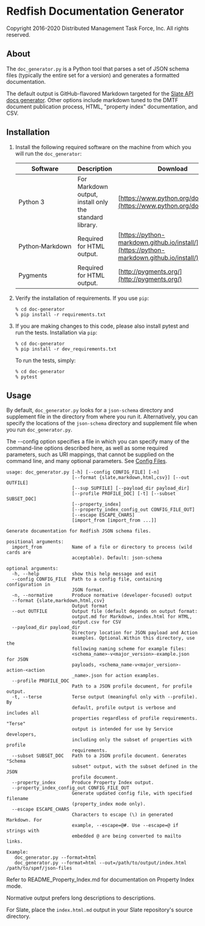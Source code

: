 # Redfish Documentation Generator

Copyright 2016-2020 Distributed Management Task Force, Inc. All rights reserved.

## About

The `doc_generator.py` is a Python tool that parses a set of JSON schema files (typically the entire set for a version) and generates a formatted documentation.

The default output is GitHub-flavored Markdown targeted for the [Slate API docs generator](https://github.com/tripit/slate). Other options include markdown tuned to the DMTF document publication process, HTML, "property index" documentation, and CSV.


## Installation

1. Install the following required software on the machine from which you will run the `doc_generator`:

    | Software | Description | Download |
    |----------|-------------|----------|
    | Python 3 | For Markdown output, install only the standard library. | [https://www.python.org/downloads/](https://www.python.org/downloads/) |
    | Python&#8209;Markdown | Required for HTML output. | [https://python-markdown.github.io/install/](https://python-markdown.github.io/install/) |
    | Pygments | Required for HTML output. | [http://pygments.org/](http://pygments.org/) |

1. Verify the installation of requirements. If you use `pip`:

    ```
    % cd doc-generator
    % pip install -r requirements.txt
    ```

1. If you are making changes to this code, please also install pytest and run the tests. Installation via `pip`:

    ```
    % cd doc-generator
    % pip install -r dev_requirements.txt
    ```

    To run the tests, simply:

    ```
    % cd doc-generator
    % pytest
    ```

## Usage

By default, `doc_generator.py` looks for a `json-schema` directory and
supplement file in the directory from where you run it. Alternatively,
you can specify the locations of the `json-schema` directory and
supplement file when you run `doc_generator.py`.

The --config option specifies a file in which you can specify many of the command-line
options described here, as well as some required parameters, such as URI mappings, that
cannot be supplied on the command line, and many optional parameters. See
[Config Files](README_config_files.md).

```
usage: doc_generator.py [-h] [--config CONFIG_FILE] [-n]
                        [--format {slate,markdown,html,csv}] [--out OUTFILE]
                        [--sup SUPFILE] [--payload_dir payload_dir]
                        [--profile PROFILE_DOC] [-t] [--subset SUBSET_DOC]
                        [--property_index]
                        [--property_index_config_out CONFIG_FILE_OUT]
                        [--escape ESCAPE_CHARS]
                        [import_from [import_from ...]]

Generate documentation for Redfish JSON schema files.

positional arguments:
  import_from           Name of a file or directory to process (wild cards are
                        acceptable). Default: json-schema

optional arguments:
  -h, --help            show this help message and exit
  --config CONFIG_FILE  Path to a config file, containing configuration in
                        JSON format.
  -n, --normative       Produce normative (developer-focused) output
  --format {slate,markdown,html,csv}
                        Output format
  --out OUTFILE         Output file (default depends on output format:
                        output.md for Markdown, index.html for HTML,
                        output.csv for CSV
  --payload_dir payload_dir
                        Directory location for JSON payload and Action
                        examples. Optional.Within this directory, use the
                        following naming scheme for example files:
                        <schema_name>-v<major_version>-example.json for JSON
                        payloads, <schema_name-v<major_version>-action-<action
                        _name>.json for action examples.
  --profile PROFILE_DOC
                        Path to a JSON profile document, for profile output.
  -t, --terse           Terse output (meaningful only with --profile). By
                        default, profile output is verbose and includes all
                        properties regardless of profile requirements. "Terse"
                        output is intended for use by Service developers,
                        including only the subset of properties with profile
                        requirements.
  --subset SUBSET_DOC   Path to a JSON profile document. Generates "Schema
                        subset" output, with the subset defined in the JSON
                        profile document.
  --property_index      Produce Property Index output.
  --property_index_config_out CONFIG_FILE_OUT
                        Generate updated config file, with specified filename
                        (property_index mode only).
  --escape ESCAPE_CHARS
                        Characters to escape (\) in generated Markdown. For
                        example, --escape=@#. Use --escape=@ if strings with
                        embedded @ are being converted to mailto links.

Example:
   doc_generator.py --format=html
   doc_generator.py --format=html --out=/path/to/output/index.html /path/to/spmf/json-files
```

Refer to README_Property_Index.md for documentation on Property Index mode.

Normative output prefers long descriptions to descriptions.

For Slate, place the `index.html.md` output in your Slate repository's source directory.
